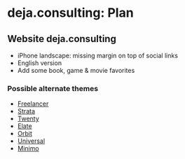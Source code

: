 # deja.consulting: Plan

## Website deja.consulting

- iPhone landscape: missing margin on top of social links
- English version
- Add some book, game & movie favorites

### Possible alternate themes

- [Freelancer](https://themes.gohugo.io/theme/freelancer/)
- [Strata](https://html5up.net/strata)
- [Twenty](https://html5up.net/twenty)
- [Elate](https://themes.gohugo.io/theme/hugo-elate-theme/#)
- [Orbit](https://themes.gohugo.io/theme/hugo-orbit-theme/)
- [Universal](https://themes.gohugo.io/theme/hugo-universal-theme/)
- [Minimo](https://themes.gohugo.io/theme/minimo/)
